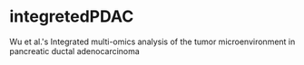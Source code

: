 # integretedPDAC
Wu et al.'s Integrated multi-omics analysis of the tumor microenvironment in pancreatic ductal adenocarcinoma
